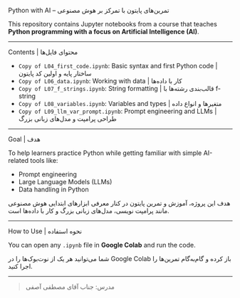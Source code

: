 Python with AI – تمرین‌های پایتون با تمرکز بر هوش مصنوعی

This repository contains Jupyter notebooks from a course that teaches **Python programming with a focus on Artificial Intelligence (AI)**.

---

Contents | محتوای فایل‌ها

- `Copy of L04_first_code.ipynb`: Basic syntax and first Python code | ساختار پایه و اولین کد پایتون
- `Copy of L06_data.ipynb`: Working with data | کار با داده‌ها
- `Copy of L07_f_strings.ipynb`: String formatting | قالب‌بندی رشته‌ها با f-string
- `Copy of L08_variables.ipynb`: Variables and types | متغیرها و انواع داده
- `Copy of L09_llm_var_prompt.ipynb`: Prompt engineering and LLMs | طراحی پرامپت و مدل‌های زبانی بزرگ

---

Goal | هدف

To help learners practice Python while getting familiar with simple AI-related tools like:
- Prompt engineering
- Large Language Models (LLMs)
- Data handling in Python

هدف این پروژه، آموزش و تمرین پایتون در کنار معرفی ابزارهای ابتدایی هوش مصنوعی مانند پرامپت نویسی، مدل‌های زبانی بزرگ و کار با داده‌ها است.

---

How to Use | نحوه استفاده

You can open any `.ipynb` file in **Google Colab** and run the code.

شما می‌توانید هر یک از نوت‌بوک‌ها را در Google Colab باز کرده و گام‌به‌گام تمرین‌ها را اجرا کنید.

---

> مدرس: جناب آقای مصطفی آصفی
